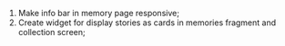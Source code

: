 1. Make info bar in memory page responsive;
2. Create widget for display stories as cards in memories fragment and collection screen;